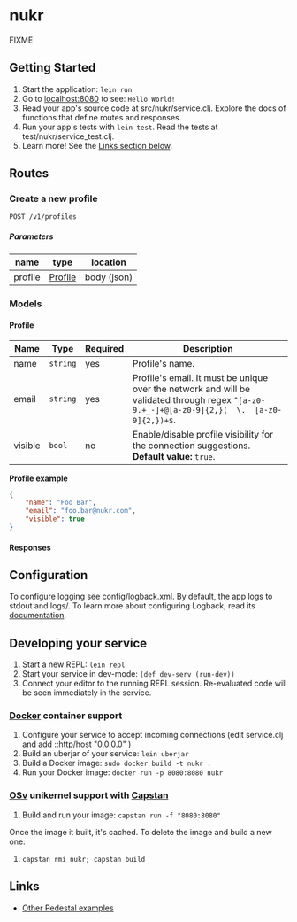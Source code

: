 # nukr

FIXME

## Getting Started

1. Start the application: `lein run`
2. Go to [localhost:8080](http://localhost:8080/) to see: `Hello World!`
3. Read your app's source code at src/nukr/service.clj. Explore the docs of functions
   that define routes and responses.
4. Run your app's tests with `lein test`. Read the tests at test/nukr/service_test.clj.
5. Learn more! See the [Links section below](#links).

## Routes

### Create a new profile

```
POST /v1/profiles
```

##### Parameters

| name    | type                | location    |
|---------|---------------------|-------------|
| profile | [Profile](#profile) | body (json) |

### Models

#### Profile

| Name    | Type     | Required | Description                                                                                                                                  |
|---------|----------|----------|----------------------------------------------------------------------------------------------------------------------------------------------|
| name    | `string` | yes      | Profile's name.                                                                                                                              |
| email   | `string` | yes      | Profile's email. It must be unique over the network and will be validated through regex `^[a-z0-9.+_-]+@[a-z0-9]{2,}(  \.  [a-z0-9]{2,})+$`. |
| visible | `bool`   | no       | Enable/disable profile visibility for the connection suggestions. **Default value:** `true`.                                                 |

**Profile example**

```json
{
    "name": "Foo Bar",
    "email": "foo.bar@nukr.com",
    "visible": true
}
```

#### Responses



## Configuration

To configure logging see config/logback.xml. By default, the app logs to stdout and logs/.
To learn more about configuring Logback, read its [documentation](http://logback.qos.ch/documentation.html).


## Developing your service

1. Start a new REPL: `lein repl`
2. Start your service in dev-mode: `(def dev-serv (run-dev))`
3. Connect your editor to the running REPL session.
   Re-evaluated code will be seen immediately in the service.

### [Docker](https://www.docker.com/) container support

1. Configure your service to accept incoming connections (edit service.clj and add  ::http/host "0.0.0.0" )
2. Build an uberjar of your service: `lein uberjar`
3. Build a Docker image: `sudo docker build -t nukr .`
4. Run your Docker image: `docker run -p 8080:8080 nukr`

### [OSv](http://osv.io/) unikernel support with [Capstan](http://osv.io/capstan/)

1. Build and run your image: `capstan run -f "8080:8080"`

Once the image it built, it's cached.  To delete the image and build a new one:

1. `capstan rmi nukr; capstan build`


## Links
* [Other Pedestal examples](http://pedestal.io/samples)
